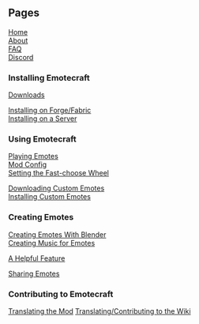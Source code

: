 ## Pages

[Home](./home)\
[About](./about)\
[FAQ](./faq)\
[Discord](https://discord.com/invite/38e348fxVS)

### Installing Emotecraft

[Downloads](./downloads)

[Installing on Forge/Fabric](./install-client)\
[Installing on a Server](./install-server)

### Using Emotecraft

[Playing Emotes](./playing-emotes)\
[Mod Config](./mod-config)\
[Setting the Fast-choose Wheel](./setting-fast-choose-wheel)

[Downloading Custom Emotes](./download-emotes)\
[Installing Custom Emotes](./install-emotes)

### Creating Emotes

[Creating Emotes With Blender](./creating-emotes-blender)\
[Creating Music for Emotes](./creating-music)

[A Helpful Feature](./a-helpful-feature)

[Sharing Emotes](./sharing-emotes)

### Contributing to Emotecraft

[Translating the Mod](./translating-mod)
[Translating/Contributing to the Wiki](./translating-wiki)
